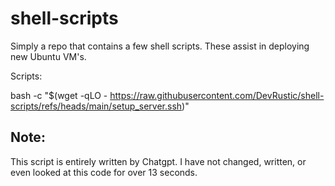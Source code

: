 # shell-scripts
Simply a repo that contains a few shell scripts. These assist in deploying new Ubuntu VM's.

Scripts:

bash -c "$(wget -qLO - https://raw.githubusercontent.com/DevRustic/shell-scripts/refs/heads/main/setup_server.ssh)"

## Note:
This script is entirely written by Chatgpt. I have not changed, written, or even looked at this code for over 13 seconds. 
